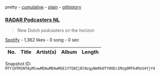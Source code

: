 pretty - [cumulative](/playlists/cumulative/37i9dQZF1DXdLq8FgDUnAg.md) - [plain](/playlists/plain/37i9dQZF1DXdLq8FgDUnAg) - [githistory](https://github.githistory.xyz/mackorone/spotify-playlist-archive/blob/main/playlists/plain/37i9dQZF1DXdLq8FgDUnAg)

### [RADAR Podcasters NL](https://open.spotify.com/playlist/37i9dQZF1DXdLq8FgDUnAg)

> New Dutch podcasters on the horizon

[Spotify](https://open.spotify.com/user/spotify) - 1,362 likes - 0 song - 0 sec

| No. | Title | Artist(s) | Album | Length |
|---|---|---|---|---|

Snapshot ID: `MTY1OTM1NTAyMCwwMDAwMDAwMGE1YTQ0ZjBlNzgyNmRkOTY0ODc1Mzg0MTk4MzU4YjY4`
